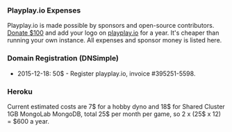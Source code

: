 ### Playplay.io Expenses

Playplay.io is made possible by sponsors and open-source contributors. [Donate $100](https://www.paypal.com/cgi-bin/webscr?cmd=_s-xclick&hosted_button_id=GEXDDK46JKGWN) and add your logo on [playplay.io](http://playplay.io) for a year. It's cheaper than running your own instance. All expenses and sponsor money is listed here.

### Domain Registration (DNSimple)

* 2015-12-18: 50$ - Register playplay.io, invoice #395251-5598.

### Heroku

Current estimated costs are 7$ for a hobby dyno and 18$ for Shared Cluster 1GB MongoLab MongoDB, total 25$ per month per game, so 2 x (25$ x 12) = $600 a year.
